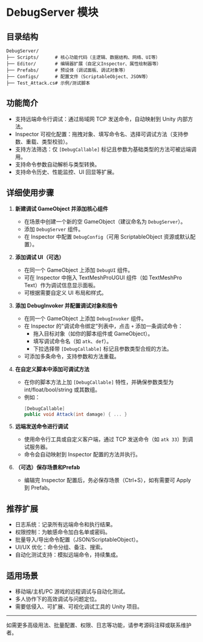 # DebugServer 模块

## 目录结构

```
DebugServer/
├── Scripts/      # 核心功能代码（主逻辑、数据结构、网络、UI等）
├── Editor/       # 编辑器扩展（自定义Inspector、属性绘制器等）
├── Prefabs/      # 预设体（调试面板、调试对象等）
├── Configs/      # 配置文件（ScriptableObject、JSON等）
├── Test_Attack.cs# 示例/测试脚本
```

## 功能简介
- 支持远端命令行调试：通过局域网 TCP 发送命令，自动映射到 Unity 内部方法。
- Inspector 可视化配置：拖拽对象、填写命令名、选择可调试方法（支持参数、重载、类型校验）。
- 支持方法筛选：仅 `[DebugCallable]` 标记且参数为基础类型的方法可被远端调用。
- 支持命令参数自动解析与类型转换。
- 支持命令历史、性能监控、UI 回显等扩展。

## 详细使用步骤

1. **新建调试 GameObject 并添加核心组件**
   - 在场景中创建一个新的空 GameObject（建议命名为 `DebugServer`）。
   - 添加 `DebugServer` 组件。
   - 在 Inspector 中配置 `DebugConfig`（可用 ScriptableObject 资源或默认配置）。

2. **添加调试 UI（可选）**
   - 在同一个 GameObject 上添加 `DebugUI` 组件。
   - 可在 Inspector 中拖入 TextMeshProUGUI 组件（如 TextMeshPro Text）作为调试信息显示面板。
   - 可根据需要自定义 UI 布局和样式。

3. **添加 DebugInvoker 并配置调试对象和指令**
   - 在同一个 GameObject 上添加 `DebugInvoker` 组件。
   - 在 Inspector 的"调试命令绑定"列表中，点击 `+` 添加一条调试命令：
     - 拖入目标对象（如你的脚本组件或 GameObject）。
     - 填写调试命令名（如 `atk`、`def`）。
     - 下拉选择带 `[DebugCallable]` 标记且参数类型合规的方法。
   - 可添加多条命令，支持参数和方法重载。

4. **在自定义脚本中添加可调试方法**
   - 在你的脚本方法上加 `[DebugCallable]` 特性，并确保参数类型为 int/float/bool/string 或其数组。
   - 例如：
     ```csharp
     [DebugCallable]
     public void Attack(int damage) { ... }
     ```

5. **远端发送命令进行调试**
   - 使用命令行工具或自定义客户端，通过 TCP 发送命令（如 `atk 33`）到调试服务器。
   - 命令会自动映射到 Inspector 配置的方法并执行。

6. **（可选）保存场景和Prefab**
   - 编辑完 Inspector 配置后，务必保存场景（Ctrl+S），如有需要可 Apply 到 Prefab。

## 推荐扩展
- 日志系统：记录所有远端命令和执行结果。
- 权限控制：为敏感命令加白名单或密码。
- 批量导入/导出命令配置（JSON/ScriptableObject）。
- UI/UX 优化：命令分组、备注、搜索。
- 自动化测试支持：模拟远端命令，持续集成。

## 适用场景
- 移动端/主机/PC 游戏的远程调试与自动化测试。
- 多人协作下的高效调试与问题定位。
- 需要低侵入、可扩展、可视化调试工具的 Unity 项目。

---
如需更多高级用法、批量配置、权限、日志等功能，请参考源码注释或联系维护者。 